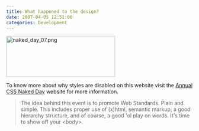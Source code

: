 ```yaml
---
title: What happened to the design?
date: 2007-04-05 12:51:00
categories: Development
---
```

<img src="/public/uploads/naked_day_07.png" alt="naked_day_07.png" title="naked_day_07.png" border="0" height="111" width="294" />

To know more about why styles are disabled on this website visit the
<a href="http://naked.dustindiaz.com" title="Web Standards Naked Day Host Website"> Annual CSS Naked Day</a> website for more information.
<blockquote>The idea behind this event is to promote Web Standards. Plain and simple.              This includes proper use of (x)html, semantic markup, a good hierarchy structure,              and of course, a good 'ol play on words. It's time to show off your &lt;body&gt;.</blockquote>
